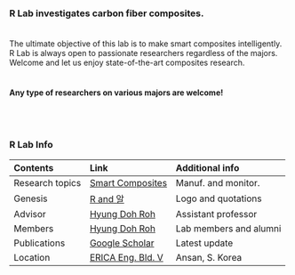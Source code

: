 ### **R Lab investigates carbon fiber composites.** <br><br>
The ultimate objective of this lab is to make smart composites intelligently. <br>
R Lab is always open to passionate researchers regardless of the majors. <br>
Welcome and let us enjoy state-of-the-art composites research. <br>
<br>
#### Any type of researchers on various majors are welcome!

<br>
<br>

### R Lab Info

| Contents         | Link               | Additional info     |
|:-----------------|:-------------------|:--------------------|
| Research topics  | [Smart Composites](./another-page-3.html)                                                                                                                               | Manuf. and monitor.    |
| Genesis          | [R and 알](./another-page-2.html)                                                                                                                                       | Logo and quotations    |
| Advisor          | [Hyung Doh Roh](./another-page.html)                                                                                                                                    | Assistant professor    |
| Members          | [Hyung Doh Roh](./Members.html)                                                                                                                                         | Lab members and alumni |
| Publications     | <a href="https://scholar.google.co.kr/citations?user=e4VrpLoAAAAJ&hl=en" target="blank">Google Scholar</a>                                                              | Latest update          |
| Location         | <a href="https://goo.gl/maps/YQLxnQRgC48nPyLk6" target="blank">ERICA Eng. Bld. V</a>                                                                                    | Ansan, S. Korea        |

<br><br>
